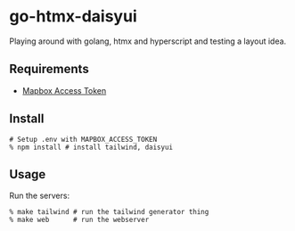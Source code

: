 # go-htmx-daisyui

Playing around with golang, htmx and hyperscript and testing a layout idea.

## Requirements

-   [Mapbox Access Token](https://docs.mapbox.com/help/dive-deeper/access-tokens/)

## Install

```shell
# Setup .env with MAPBOX_ACCESS_TOKEN
% npm install # install tailwind, daisyui
```

## Usage

Run the servers:

```shell
% make tailwind # run the tailwind generator thing
% make web      # run the webserver
```
